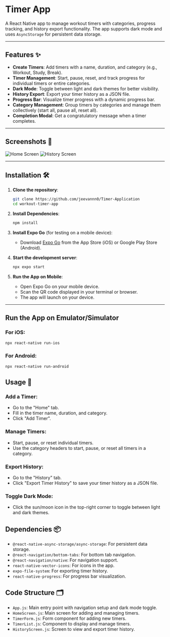 # Timer App 

A React Native app to manage workout timers with categories, progress tracking, and history export functionality. The app supports dark mode and uses `AsyncStorage` for persistent data storage.

---

## Features ✨

- **Create Timers**: Add timers with a name, duration, and category (e.g., Workout, Study, Break).
- **Timer Management**: Start, pause, reset, and track progress for individual timers or entire categories.
- **Dark Mode**: Toggle between light and dark themes for better visibility.
- **History Export**: Export your timer history as a JSON file.
- **Progress Bar**: Visualize timer progress with a dynamic progress bar.
- **Category Management**: Group timers by categories and manage them collectively (start all, pause all, reset all).
- **Completion Modal**: Get a congratulatory message when a timer completes.

---

## Screenshots 📸

![Home Screen](assets/Screenshot-1.jpeg)
![History Screen](assets/Screenshot-2.jpeg)

---

## Installation 🛠️

1. **Clone the repository**:
   ```bash
   git clone https://github.com/jeevannn0/Timer-Application
   cd workout-timer-app
   ```

2. **Install Dependencies**:
   ```bash
   npm install
   ```

3. **Install Expo Go** (for testing on a mobile device):
   - Download [Expo Go](https://expo.dev/client) from the App Store (iOS) or Google Play Store (Android).

4. **Start the development server**:
   ```bash
   npx expo start
   ```

5. **Run the App on Mobile**:
   - Open Expo Go on your mobile device.
   - Scan the QR code displayed in your terminal or browser.
   - The app will launch on your device.

---

## Run the App on Emulator/Simulator

### For iOS:
```bash
npx react-native run-ios
```

### For Android:
```bash
npx react-native run-android
```

## Usage 🚀

### Add a Timer:
- Go to the "Home" tab.
- Fill in the timer name, duration, and category.
- Click "Add Timer".

### Manage Timers:
- Start, pause, or reset individual timers.
- Use the category headers to start, pause, or reset all timers in a category.

### Export History:
- Go to the "History" tab.
- Click "Export Timer History" to save your timer history as a JSON file.

### Toggle Dark Mode:
- Click the sun/moon icon in the top-right corner to toggle between light and dark themes.

## Dependencies 📦
- `@react-native-async-storage/async-storage`: For persistent data storage.
- `@react-navigation/bottom-tabs`: For bottom tab navigation.
- `@react-navigation/native`: For navigation support.
- `react-native-vector-icons`: For icons in the app.
- `expo-file-system`: For exporting timer history.
- `react-native-progress`: For progress bar visualization.

## Code Structure 🗂️
- `App.js`: Main entry point with navigation setup and dark mode toggle.
- `HomeScreen.js`: Main screen for adding and managing timers.
- `TimerForm.js`: Form component for adding new timers.
- `TimerList.js`: Component to display and manage timers.
- `HistoryScreen.js`: Screen to view and export timer history.
